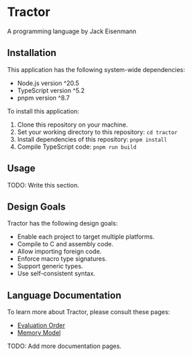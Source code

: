 
# Tractor

A programming language by Jack Eisenmann

## Installation

This application has the following system-wide dependencies:

* Node.js version ^20.5
* TypeScript version ^5.2
* pnpm version ^8.7

To install this application:

1. Clone this repository on your machine.
1. Set your working directory to this repository: `cd tractor`
1. Install dependencies of this repository: `pnpm install`
1. Compile TypeScript code: `pnpm run build`

## Usage

TODO: Write this section.

## Design Goals

Tractor has the following design goals:

* Enable each project to target multiple platforms.
* Compile to C and assembly code.
* Allow importing foreign code.
* Enforce macro type signatures.
* Support generic types.
* Use self-consistent syntax.

## Language Documentation

To learn more about Tractor, please consult these pages:

* [Evaluation Order](languageDocumentation/evaluation.md)
* [Memory Model](languageDocumentation/memory.md)

TODO: Add more documentation pages.


